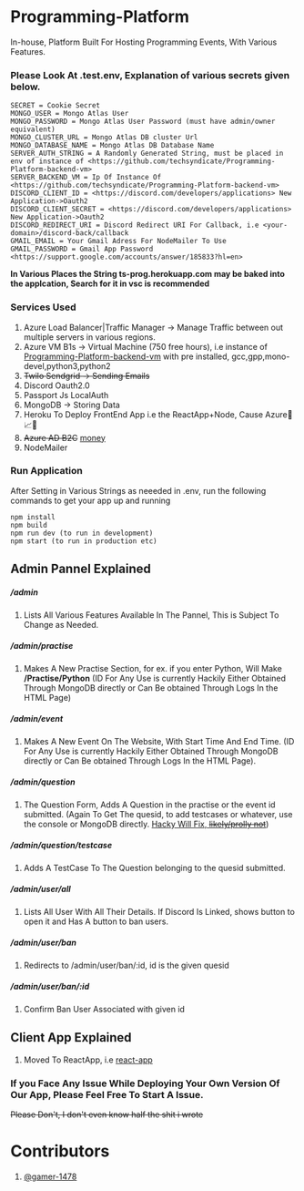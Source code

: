 # Programming-Platform
In-house, Platform Built For Hosting Programming Events, With Various Features.

### Please Look At .test.env, Explanation of various secrets given below.

```
SECRET = Cookie Secret
MONGO_USER = Mongo Atlas User
MONGO_PASSWORD = Mongo Atlas User Password (must have admin/owner equivalent)
MONGO_CLUSTER_URL = Mongo Atlas DB cluster Url
MONGO_DATABASE_NAME = Mongo Atlas DB Database Name
SERVER_AUTH_STRING = A Randomly Generated String, must be placed in env of instance of <https://github.com/techsyndicate/Programming-Platform-backend-vm>
SERVER_BACKEND_VM = Ip Of Instance Of <https://github.com/techsyndicate/Programming-Platform-backend-vm>
DISCORD_CLIENT_ID = <https://discord.com/developers/applications> New Application->Oauth2
DISCORD_CLIENT_SECRET = <https://discord.com/developers/applications> New Application->Oauth2
DISCORD_REDIRECT_URI = Discord Redirect URI For Callback, i.e <your-domain>/discord-back/callback
GMAIL_EMAIL = Your Gmail Adress For NodeMailer To Use
GMAIL_PASSWORD = Gmail App Password <https://support.google.com/accounts/answer/185833?hl=en>
```

<b> In Various Places the String ts-prog.herokuapp.com may be baked into the applcation, Search for it in vsc is recommended </b>

### Services Used
1. Azure Load Balancer|Traffic Manager -> Manage Traffic between out multiple servers in various regions. 
2. Azure VM B1s -> Virtual Machine (750 free hours), i.e instance of [Programming-Platform-backend-vm](https://github.com/techsyndicate/Programming-Platform-backend-vm) with pre installed, gcc,gpp,mono-devel,python3,python2
3. ~~Twilo Sendgrid -> Sending Emails~~
4. Discord Oauth2.0
5. Passport Js LocalAuth
6. MongoDB -> Storing Data
7. Heroku To Deploy FrontEnd App i.e the ReactApp+Node, Cause Azure🤑📈💵
8. ~~Azure AD B2C~~ [money](https://www.youtube.com/watch?v=N6lYcXjd4pg)
9. NodeMailer

### Run Application
After Setting in Various Strings as neeeded in .env, run the following commands to get your app up and running
```
npm install
npm build
npm run dev (to run in development)
npm start (to run in production etc)
```

## Admin Pannel Explained
##### /admin
1. Lists All Various Features Available In The Pannel, This is Subject To Change as Needed. 
##### /admin/practise
1. Makes A New Practise Section, for ex. if you enter Python, Will Make
<b>/Practise/Python</b> (ID For Any Use is currently Hackily Either Obtained Through MongoDB directly or Can Be obtained Through Logs In the HTML Page)

##### /admin/event
1. Makes A New Event On The Website, With Start Time And End Time. (ID For Any Use is currently Hackily Either Obtained Through MongoDB directly or Can Be obtained Through Logs In the HTML Page).

##### /admin/question
1. The  Question Form, Adds A Question in the practise or the event id submitted. (Again To Get The quesid, to add testcases or whatever, use the console or MongoDB directly. [Hacky Will Fix, ~~likely/prolly not~~](https://www.youtube.com/watch?v=3LtQWxhqjqI))

##### /admin/question/testcase
1. Adds A TestCase To The Question belonging to the quesid submitted.
##### /admin/user/all
1. Lists All User With All Their Details. If Discord Is Linked, shows button to open it and Has A button to ban users.
##### /admin/user/ban
1. Redirects to /admin/user/ban/:id, id is the given quesid
##### /admin/user/ban/:id
1. Confirm Ban User Associated with given id

## Client App Explained
1. Moved To ReactApp, i.e [react-app](https://github.com/techsyndicate/Programming-Platform/tree/main/react-app)

<h3> If you Face Any Issue While Deploying Your Own Version Of Our App, Please Feel Free To Start A Issue.</h3>

~~Please Don't, I don't even know half the shit i wrote~~

# Contributors
1. [@gamer-1478](https://aayushgarg.net)

